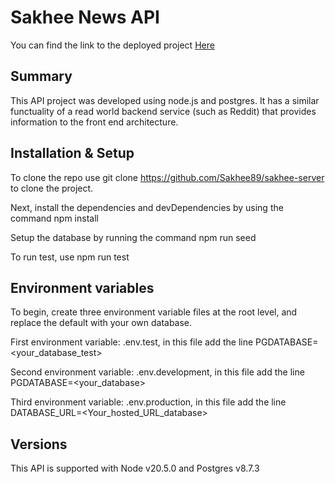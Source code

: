 # **Sakhee News API**

You can find the link to the deployed project [Here](https://sakhee-news.onrender.com/)

## Summary

This API project was developed using node.js and postgres. It has a similar functuality of a read world backend service (such as Reddit) that provides information to the front end architecture.

## Installation & Setup

To clone the repo use git clone https://github.com/Sakhee89/sakhee-server to clone the project.

Next, install the dependencies and devDependencies by using the command npm install

Setup the database by running the command npm run seed

To run test, use npm run test

## Environment variables

To begin, create three environment variable files at the root level, and replace the default with your own database.

First environment variable: .env.test, in this file add the line PGDATABASE=<your_database_test>

Second environment variable: .env.development, in this file add the line PGDATABASE=<your_database>

Third environment variable: .env.production, in this file add the line DATABASE_URL=<Your_hosted_URL_database>

## Versions

This API is supported with Node v20.5.0 and Postgres v8.7.3
